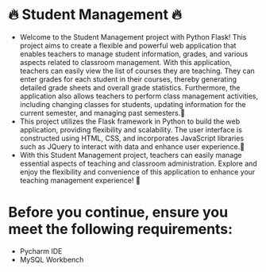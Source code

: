 # 🔥 Student Management 🔥 
-   Welcome to the Student Management project with Python Flask! This project aims to create a flexible and powerful web application that enables teachers to manage student information, grades, and various aspects related to classroom management. With this application, teachers can easily view the list of courses they are teaching. They can enter grades for each student in their courses, thereby generating detailed grade sheets and overall grade statistics. Furthermore, the application also allows teachers to perform class management activities, including changing classes for students, updating information for the current semester, and managing past semesters.💝
-   This project utilizes the Flask framework in Python to build the web application, providing flexibility and scalability. The user interface is constructed using HTML, CSS, and incorporates JavaScript libraries such as JQuery to interact with data and enhance user experience.💝
-   With this Student Management project, teachers can easily manage essential aspects of teaching and classroom administration. Explore and enjoy the flexibility and convenience of this application to enhance your teaching management experience! 💝
# Before you continue, ensure you meet the following requirements:
- Pycharm IDE
- MySQL Workbench 

